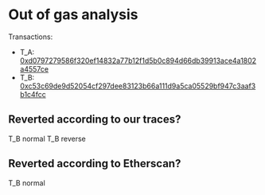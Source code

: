 # Out of gas analysis

Transactions:
- T_A: [0xd0797279586f320ef14832a77b12f1d5b0c894d66db39913ace4a1802a4557ce](https://etherscan.io/tx/0xd0797279586f320ef14832a77b12f1d5b0c894d66db39913ace4a1802a4557ce)
- T_B: [0xc53c69de9d52054cf297dee83123b66a111d9a5ca05529bf947c3aaf3b1c4fcc](https://etherscan.io/tx/0xc53c69de9d52054cf297dee83123b66a111d9a5ca05529bf947c3aaf3b1c4fcc)

## Reverted according to our traces?

T_B normal
T_B reverse

## Reverted according to Etherscan?

T_B normal